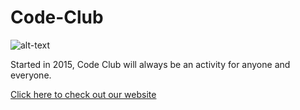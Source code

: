 # Code-Club

![alt-text](/Logo/CCLogoRed.png "Code Club Logo")

Started in 2015, Code Club will always be an activity for anyone and everyone.

[Click here to check out our website](https://lnhscodeclub.000webhostapp.com/)
